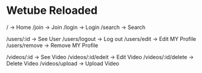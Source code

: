 # Wetube Reloaded

/ -> Home
/join -> Join
/login -> Login
/search -> Search

/users/:id -> See User
/users/logout -> Log out
/users/edit -> Edit MY Profile
/users/remove -> Remove MY Profile

/videos/:id -> See Video
/videos/:id/edeit -> Edit Video
/videos/:id/delete -> Delete Video
/videos/upload -> Upload Video



